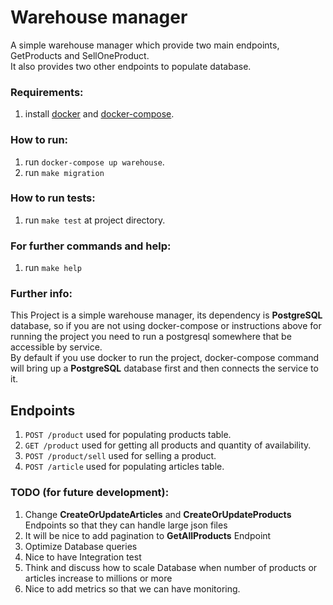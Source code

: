 # Warehouse manager

A simple warehouse manager which provide two main endpoints, GetProducts and SellOneProduct.
</br>
It also provides two other endpoints to populate database. </br>

### Requirements:
1. install [docker](https://docs.docker.com/desktop/install/linux-install) and [docker-compose](https://docs.docker.com/compose/install/).


### How to run:
1. run ```docker-compose up warehouse```.
2. run ```make migration```

### How to run tests:
1. run ```make test``` at project directory.

### For further commands and help:
1. run ```make help```

### Further info:
This Project is a simple warehouse manager, its dependency is **PostgreSQL** database, so if you are not using docker-compose or instructions above for running the project
you need to run a postgresql somewhere that be accessible by service. </br>
By default if you use docker to run the project, docker-compose command will bring up a **PostgreSQL** database first and then connects the service to it.


## Endpoints
1. ```POST /product``` used for populating products table.
2. ```GET /product``` used for getting all products and quantity of availability.
3. ```POST /product/sell``` used for selling a product.
4. ```POST /article``` used for populating articles table.

### TODO (for future development): 
1. Change **CreateOrUpdateArticles** and **CreateOrUpdateProducts** Endpoints so that they can handle large json files
2. It will be nice to add pagination to **GetAllProducts** Endpoint
3. Optimize Database queries
4. Nice to have Integration test
5. Think and discuss how to scale Database when number of products or articles increase to millions or more
6. Nice to add metrics so that we can have monitoring.
